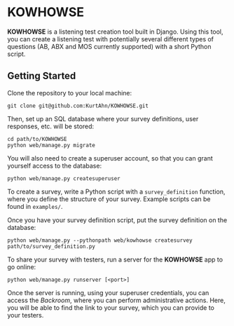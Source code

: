 # KOWHOWSE

**KOWHOWSE** is a listening test creation tool built in Django. Using this tool, you can create a listening test with potentially several different types of questions (AB, ABX and MOS currently supported) with a short Python script.

## Getting Started
Clone the repository to your local machine:
```
git clone git@github.com:KurtAhn/KOWHOWSE.git
```

Then, set up an SQL database where your survey definitions, user responses, etc. will be stored:
```
cd path/to/KOWHOWSE
python web/manage.py migrate
```

You will also need to create a superuser account, so that you can grant yourself access to the database:
```
python web/manage.py createsuperuser
```

To create a survey, write a Python script with a `survey_definition` function, where you define the structure of your survey. Example scripts can be found in `examples/`.

Once you have your survey definition script, put the survey definition on the database:
```
python web/manage.py --pythonpath web/kowhowse createsurvey path/to/survey_definition.py
```

To share your survey with testers, run a server for the **KOWHOWSE** app to go online:
```
python web/manage.py runserver [<port>]
```

Once the server is running, using your superuser credentials, you can access the *Backroom*, where you can perform administrative actions. Here, you will be able to find the link to your survey, which you can provide to your testers.